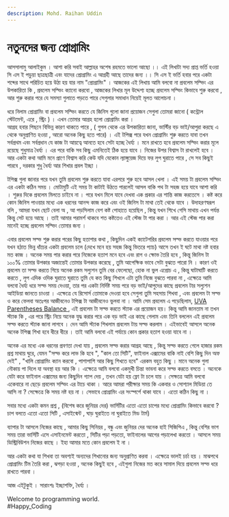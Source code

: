 ```yaml
---
description: Mohd. Raihan Uddin
---
```


# নতুনদের জন্য প্রোগ্রামিং

 আসসালামু আলাইকুম । আশা করি সবাই আল্লাহর অশেষ রহমতে ভালো আছো ।। এই লিখাটা সদ্য প্রাপ্ত ভর্তি হওয়া সি এস ই পড়ুয়া ছাত্রছাত্রী এবং যাদের প্রোগ্রামিং এ আগ্রহী আছে তাদের জন্য ।। সি এস ই ভর্তি হবার পরে একটা শব্দের সাথে পরিচিত হয়ে উঠা হয় যার নাম "প্রোগ্রামিং" । আজকের এই লিখায় আমি বলবো না প্রবলেম সল্ভিং এর  উপকারিতা কি , প্রবলেম সল্ভিং ক্যানো করবো , আজকের লিখার মূল উদ্দেশ্য হচ্ছে প্রবলেম সল্ভিং কিভাবে শুরু করবো , আর শুরু করার পরে যে সমস্যা গুলাতে পড়তে পারে সেগুলার সমাধান নিয়েই মূলত আলোচনা ।

ধরে নিলাম প্রোগ্রামিং বা প্রবলেম সল্ভিং করতে যে জিনিস গুলো জানা প্রয়োজন সেগুলা তোমরা জানো \( কন্ট্রোল স্টেটমেন্ট, এরে , স্ট্রিং \) । এখন তোমার আগ্রহ  হলো প্রোগ্রামিং করা ।  
আগ্রহ হবার পিছনে বিভিন্ন কারণ থাকতে পারে , \( গুগল থেকে এর উপকারিতা জানা, ভার্স্টির বড় ভাই/আপুরা করছে এ থেকে অনুপ্রাণিত হওয়া , আরো অনেক কিছু হতে পারে\) । এই টপিক্স পরে যখন প্রোগ্রামিং শুরু করতে যাবা তখন সর্বপ্রথম এবং সর্বপ্রধান যে কাজ টা আয়ত্বে আনতে হবে সেটা হচ্ছে ধৈর্য্য । মনে রাখতে হবে প্রবলেম সল্ভিং করার মূলে রয়েছে শুধুমাত্র ধৈর্য্য । এর পরে বাকি সব কিছু এমনিতেই ঠিক হয়ে যাবে । নিজের উপর বিশ্বাস টা রাখলেই হবে । আর একটা কথা আমি মনে প্রাণে বিশ্বাস করি কেউ যদি যেকোন ল্যাঙ্গুয়েজ দিয়ে ফর লুপ ঘুরাতে পারে , সে সব কিছুই পারবে , দরকার শুধু ধৈর্য্য আর শিখার প্রবল ইচ্ছা ।  
  
টপিক্স গুলা জানার পরে যখন তুমি প্রবলেম শুরু করতে যাবা এরপরে শুরু হবে আসল খেলা । এই সময় টা প্রবলেম সল্ভিং এর একটা কঠিন সময় । মোটামুটি এই সময় টা কাটাই উঠতে পারলেই আসল বাকি পথ টা সহজ হয়ে যাবে আশা করি । শুরুর দিকে প্রবলেম মিলতে চাইবে না । পরে যখন মিলে যাবে দেখবা এক প্রকার এর শান্তি কাজ করতেসে । কষ্ট করে কোন জিনিস পাওয়ার মধ্যে এক ধরনের আনন্দ কাজ করে এবং ওই জিনিস টা মাথা তেই থেকে যাবে । উদাহরণস্বরূপ বলি , আমরা যখন ছোট বেলা অ , আ পড়সিলাম বেশ কষ্ট পোহাতে হয়েছিল , কিন্তু যখন শিখে গেসি মাথায় এখন পর্যন্ত কিন্তু সেট হয়ে আছে । তাই আমার পরামর্শ থাকবে শত কষ্টতেও এই স্টেজ টা পার করা । আর এই স্টেজ পার করা মানেই হচ্ছে প্রবলেম সল্ভিং তোমার জন্য ।

এবার প্রবলেম সল্ভ শুরু করার পরের কিছু হতাশার কথা , কিছুদিন একই ক্যাটেগরির প্রবলেম সল্ভ করতে যাওয়ার পরে যখন হঠাত ভিন্ন ধাঁচের একটা প্রবলেম চলে \(দেখে মনে হয় সহজ কিন্তু ভিতরে প্যাচ\) আসে তখন ই ঘটে মাথা নষ্ট হবার মত কাজ ।  অনেক সময় পার করার পরে নিজেকে হতাশ মনে হবে এবং রাগ ও ক্ষোভ তৈরি হবে , কিন্তু জিনিস টা ১০০% তোমার উপকার অজান্তেই তোমার উপকার করেছে , তুমি আপেক্ষিক ভাবে সেটা বুঝতে পারো নি । কারণ ওই প্রবলেম তা সল্ভ করতে গিয়ে অনেক রকম সল্যুশন তুমি বের ফেলেছো, হোক না ভুল এপ্রোচ এ , কিন্তু ঘাটাঘাটি করতে করতে , লুপ এদিক ওদিক ঘুরাতে ঘুরাতে তুমি যে কত কিছু শিখলে এটা তুমি নিজে বুঝতে পারবা না , এক্ষেত্রে আমি বলবো ধৈর্য্য ধরে সল্ভ সময় দেওয়া, তার পর একটা নির্দিষ্ট সময় পরে বড় ভাই/আপুদের কাছে প্রবলেম টার সল্যুশন আইডিয়া জানতে চাওয়া । এক্ষেত্রে যে রিসোর্স তোমাকে দেওয়া হবে সেগুলা তুমি সহসায় শিখবা , এবং প্রবলেম টা সল্ভ ও করে ফেলবা অতঃপর আজীবনেও টপিক্স টা আজীবনেও ভুলবা না । আমি সেম প্রবলেম এ পড়েছিলাম,  [UVA Parentheses Balance ](https://onlinejudge.org/index.php?option=onlinejudge&page=show_problem&problem=614), এই প্রবলেম টা সল্ভ করতে স্ট্যাক এর প্রয়োজন হয়। কিন্তু আমি জানতাম না তখন স্ট্যাক কি , এর পরে স্ট্রিং নিয়ে অনেক যুদ্ধ করার পরে এক বড় ভাই এর কাছে গেলাম এবং তিনি বললেন এই প্রবলেম সল্ভ করতে স্ট্যাক জানা লাগবে । দেন আমি স্ট্যাক শিখলাম প্রবলেম টায় সল্ভ করলাম । এইভাবেই আসলে অনেক অনেক টপিক্স শিখা হবে ধীরে ধীরে । তাই আমি বলবো এই পর্যায়ে কোন প্রকার হতাশ হওয়া যাবে না ।

অনেক এর মধ্যে এক ধরনের প্রবণতা দেখা যায় , প্রবলেম সল্ভ করার আগ্রহ আছে , কিন্তু সল্ভ করতে গেলে হাজার রকম প্রশ্ন মাথায় ঘুরে, যেমন "সল্ভ করে লাভ কি হবে ", "কাল তো সিটি", ফাইনাল এক্সামের বাকি নাই বেশি কিছু দিন অফ দেই"  , "খালি প্রোগ্রামিং ক্যান করবো , পাশাপাশি আর কিছু শিখতে হবে" এরকম বহুত কিছু । মানে অনেক গুলা নৌকায় পা দিলে যা অবস্থা হয় আর কি । এক্ষেত্রে আমি বলবো একমুখী চিন্তা ভাবনা করে সল্ভ করতে বসতে । অনেকে যেটা করে ফাইনাল এক্সামের জন্য কিছুদিন গ্যাপ দেয় , তখন যেটা হয় ফ্লো টা চলে যায় । সেক্ষত্রে আমি বলবো একেবারে না ছেড়ে প্রবলেম সল্ভিং এর টাচে থাকা । আরে আমরা পরীক্ষার সময় কি একবার ও সোশ্যাল মিডিয়া তে আসি না ? সেক্ষেত্রে কি সময় নষ্ট হয় না । সেভাবে প্রোগ্রামিং এর সংস্পর্শে থাকা যাবে । এতো কঠিন কিছু না ।

সবার মধ্যে একটা কমন প্রশ্ন , \(বিশেষ করে জুনিয়র দের\) ভার্সিটির এতো এতো চাপের মধ্যে প্রোগ্রামিং কিভাবে করবো ? চাপ বলতে এতো এতো সিটি , এসাইন্মেন্ট , ঘাড় ঘুরাইতে না ঘুরাইতে মিড টার্ম\)   
  
ব্যাপার টা আসলে নিজের কাছে , আমার কিছু সিনিয়র , বন্ধু এবং জুনিয়র দের অনেক হাই সিজিপিএ , কিন্তু বেশির ভাগ সময় তারা ভার্সিটি এসে এসাইনমেন্ট করতো , সিটির পড়া পড়তো, ফাইনালের আগের পড়ালেখা করতো  । আসলে সময় ডিস্ট্রিবিউশন নিজের কাছে । ইহা আমার মতে কোন প্রবলেম ই না ।  
  
আর একটা কথা যা শিখবা তা অবশ্যই অন্যদের শিখানোর জন্য অনুপ্রাণিত করবা । এক্ষেত্রে ভালই চর্চা হয় । মাঝপথে প্রোগ্রামিং টিম তৈরি করা , ঝগড়া হওয়া , অনেক কিছুই হবে , এইগুলা নিজের মত করে সামাল দিয়ে প্রবলেম সল্ভ ধরে রাখতে পারবা ।

আজ এইটুকুই । সারাংশঃ ইচ্ছাশক্তি, ধৈর্য্য ।

Welcome to programming world.  
\#Happy\_Coding    
 

